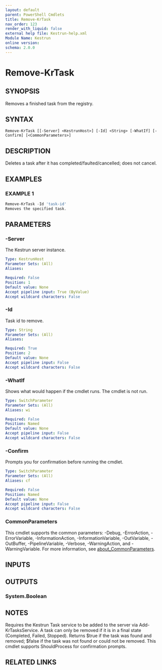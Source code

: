 ```yaml
---
layout: default
parent: PowerShell Cmdlets
title: Remove-KrTask
nav_order: 123
render_with_liquid: false
external help file: Kestrun-help.xml
Module Name: Kestrun
online version:
schema: 2.0.0
---
```


# Remove-KrTask

## SYNOPSIS
Removes a finished task from the registry.

## SYNTAX

```
Remove-KrTask [[-Server] <KestrunHost>] [-Id] <String> [-WhatIf] [-Confirm] [<CommonParameters>]
```

## DESCRIPTION
Deletes a task after it has completed/faulted/cancelled; does not cancel.

## EXAMPLES

### EXAMPLE 1
```powershell
Remove-KrTask -Id 'task-id'
Removes the specified task.
```

## PARAMETERS

### -Server
The Kestrun server instance.

```yaml
Type: KestrunHost
Parameter Sets: (All)
Aliases:

Required: False
Position: 1
Default value: None
Accept pipeline input: True (ByValue)
Accept wildcard characters: False
```

### -Id
Task id to remove.

```yaml
Type: String
Parameter Sets: (All)
Aliases:

Required: True
Position: 2
Default value: None
Accept pipeline input: False
Accept wildcard characters: False
```

### -WhatIf
Shows what would happen if the cmdlet runs.
The cmdlet is not run.

```yaml
Type: SwitchParameter
Parameter Sets: (All)
Aliases: wi

Required: False
Position: Named
Default value: None
Accept pipeline input: False
Accept wildcard characters: False
```

### -Confirm
Prompts you for confirmation before running the cmdlet.

```yaml
Type: SwitchParameter
Parameter Sets: (All)
Aliases: cf

Required: False
Position: Named
Default value: None
Accept pipeline input: False
Accept wildcard characters: False
```

### CommonParameters
This cmdlet supports the common parameters: -Debug, -ErrorAction, -ErrorVariable, -InformationAction, -InformationVariable, -OutVariable, -OutBuffer, -PipelineVariable, -Verbose, -WarningAction, and -WarningVariable. For more information, see [about_CommonParameters](http://go.microsoft.com/fwlink/?LinkID=113216).

## INPUTS

## OUTPUTS

### System.Boolean
## NOTES
Requires the Kestrun Task service to be added to the server via Add-KrTasksService.
A task can only be removed if it is in a final state (Completed, Failed, Stopped).
Returns $true if the task was found and removed; $false if the task was not found or could not be removed.
This cmdlet supports ShouldProcess for confirmation prompts.

## RELATED LINKS
